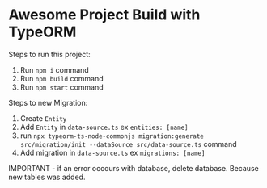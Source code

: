 # Awesome Project Build with TypeORM

Steps to run this project:

1. Run `npm i` command
2. Run `npm build` command
3. Run `npm start` command


Steps to new Migration:

1. Create `Entity`
2. Add `Entity` in `data-source.ts` ex `entities: [name]`
3. run `npx typeorm-ts-node-commonjs migration:generate src/migration/init --dataSource src/data-source.ts` command
4. Add migration in `data-source.ts` ex `migrations: [name]`

IMPORTANT - if an error occours with database, delete database. Because new tables was added.
